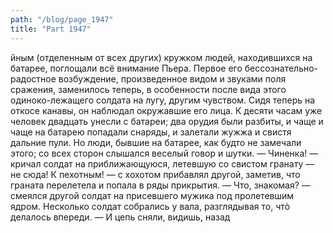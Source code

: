 ```yaml
---
path: "/blog/page_1947"
title: "Part 1947"
---
```


йным (отделенным от всех других) кружком людей, находившихся на батарее, поглощали всё внимание Пьера. Первое его бессознательно-радостное возбуждение, произведенное видом и звуками поля сражения, заменилось теперь, в особенности после вида этого одиноко-лежащего солдата на лугу, другим чувством. Сидя теперь на откосе канавы, он наблюдал окружавшие его лица.
К десяти часам уже человек двадцать унесли с батареи; два орудия были разбиты, и чаще и чаще на батарею попадали снаряды, и залетали жужжа и свистя дальние пули. Но люди, бывшие на батарее, как будто не замечали этого; со всех сторон слышался веселый говор и шутки.
— Чиненка! — кричал солдат на приближающуюся, летевшую со свистом гранату — не сюда! К пехотным! — с хохотом прибавлял другой, заметив, что граната перелетела и попала в ряды прикрытия.
— Что, знакомая? — смеялся другой солдат на присевшего мужика под пролетевшим ядром.
Несколько солдат собрались у вала, разглядывая то, чтò делалось впереди.
— И цепь сняли, видишь, назад
